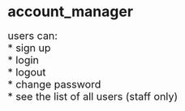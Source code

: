 # account_manager


<span style="font-size:20px"> 
users can:</br>
* sign up</br>
* login</br>
* logout</br>
* change password</br>
* see the list of all users (staff only)</br>
</span>
